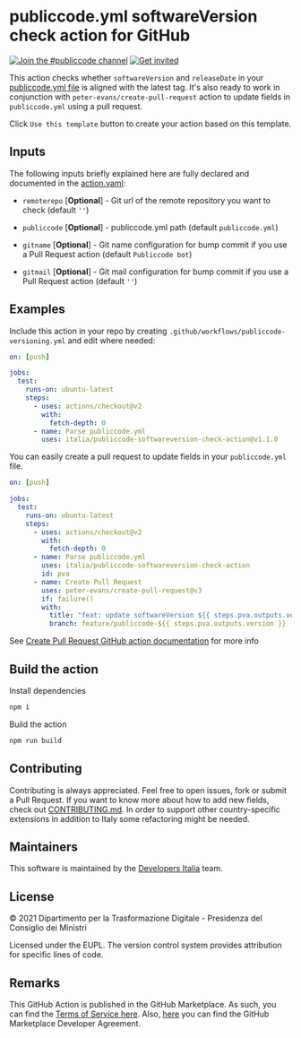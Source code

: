 # publiccode.yml softwareVersion check action for GitHub

[![Join the #publiccode channel](https://img.shields.io/badge/Slack%20channel-%23publiccode-blue.svg?logo=slack)](https://developersitalia.slack.com/messages/CAM3F785T)
[![Get invited](https://slack.developers.italia.it/badge.svg)](https://slack.developers.italia.it/)

This action checks whether `softwareVersion` and `releaseDate` in your 
[publiccode.yml file](https://github.com/italia/publiccode.yml) is 
aligned with the latest tag. It's also ready to work in conjunction with
`peter-evans/create-pull-request` action to update fields in `publiccode.yml` 
using a pull request.

Click `Use this template` button to create your action based on this template.

## Inputs

The following inputs briefly explained here are fully declared and documented in the [action.yaml](action.yaml):

* `remoterepo` [**Optional**] - Git url of the remote repository you want to check (default `''`)

* `publiccode` [**Optional**] - publiccode.yml path (default `publiccode.yml`)

* `gitname` [**Optional**] - Git name configuration for bump commit if you use a Pull Request action (default `Publiccode bot`)

* `gitmail` [**Optional**] - Git mail configuration for bump commit if you use a Pull Request action (default `''`)

## Examples

Include this action in your repo by creating 
`.github/workflows/publiccode-versioning.yml` and edit where needed:

```yml
on: [push]

jobs:
  test:
    runs-on: ubuntu-latest
    steps:
      - uses: actions/checkout@v2
        with:
          fetch-depth: 0
      - name: Parse publiccode.yml
        uses: italia/publiccode-softwareversion-check-action@v1.1.0
```

You can easily create a pull request to update fields in your `publiccode.yml` 
file.

```yml
on: [push]

jobs:
  test:
    runs-on: ubuntu-latest
    steps:
      - uses: actions/checkout@v2
        with:
          fetch-depth: 0
      - name: Parse publiccode.yml
        uses: italia/publiccode-softwareversion-check-action
        id: pva
      - name: Create Pull Request
        uses: peter-evans/create-pull-request@v3
        if: failure()
        with:
          title: "feat: update softwareVersion ${{ steps.pva.outputs.version }} in publiccode.yml"
          branch: feature/publiccode-${{ steps.pva.outputs.version }}
```

See [Create Pull Request GitHub action documentation](https://github.com/marketplace/actions/create-pull-request) 
for more info

## Build the action

Install dependencies

```sh
npm i
```

Build the action

```sh
npm run build
```

## Contributing

Contributing is always appreciated.
Feel free to open issues, fork or submit a Pull Request.
If you want to know more about how to add new fields, check out [CONTRIBUTING.md](CONTRIBUTING.md).
In order to support other country-specific extensions in addition to Italy some
refactoring might be needed.

## Maintainers

This software is maintained by the
[Developers Italia](https://developers.italia.it/) team.

## License

© 2021 Dipartimento per la Trasformazione Digitale - Presidenza del Consiglio dei
Ministri

Licensed under the EUPL.
The version control system provides attribution for specific lines of code.

## Remarks

This GitHub Action is published in the GitHub Marketplace.
As such, you can find the [Terms of Service here](https://docs.github.com/en/free-pro-team@latest/github/site-policy/github-marketplace-terms-of-service).
Also, [here](https://docs.github.com/en/free-pro-team@latest/github/site-policy/github-marketplace-developer-agreement)
you can find the GitHub Marketplace Developer Agreement.
